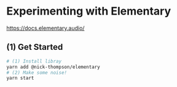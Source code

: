 # Experimenting with Elementary

https://docs.elementary.audio/


## (1) Get Started

```bash
# (1) Install libray
yarn add @nick-thompson/elementary
# (2) Make some noise!
yarn start
```
